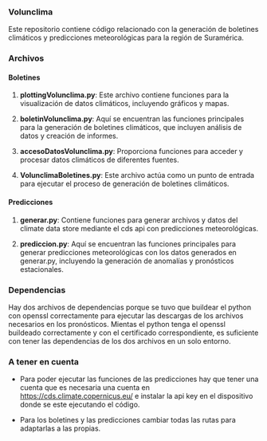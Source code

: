 ### Volunclima

Este repositorio contiene código relacionado con la generación de boletines climáticos y predicciones meteorológicas para la región de Suramérica.

### Archivos

#### Boletines

1. **plottingVolunclima.py**: Este archivo contiene funciones para la visualización de datos climáticos, incluyendo gráficos y mapas.

2. **boletinVolunclima.py**: Aquí se encuentran las funciones principales para la generación de boletines climáticos, que incluyen análisis de datos y creación de informes.

3. **accesoDatosVolunclima.py**: Proporciona funciones para acceder y procesar datos climáticos de diferentes fuentes.

4. **VolunclimaBoletines.py**: Este archivo actúa como un punto de entrada para ejecutar el proceso de generación de boletines climáticos.

#### Predicciones

1. **generar.py**: Contiene funciones para generar archivos y datos del climate data store mediante el cds api con predicciones meteorológicas.

2. **prediccion.py**: Aquí se encuentran las funciones principales para generar predicciones meteorológicas con los datos generados en generar.py, incluyendo la generación de anomalías y pronósticos estacionales.

### Dependencias

Hay dos archivos de dependencias porque se tuvo que buildear el python con openssl correctamente para ejecutar las descargas de los archivos necesarios en los pronósticos.
Mientas el python tenga el openssl buildeado correctamente y con el certificado correspondiente, es suficiente con tener las dependencias de los dos archivos en un solo entorno.

### A tener en cuenta

- Para poder ejecutar las funciones de las predicciones hay que tener una cuenta que es necesaria una cuenta en https://cds.climate.copernicus.eu/ e instalar la api key en el dispositivo donde se este ejecutando el código.

- Para los boletines y las predicciones cambiar todas las rutas para adaptarlas a las propias.

